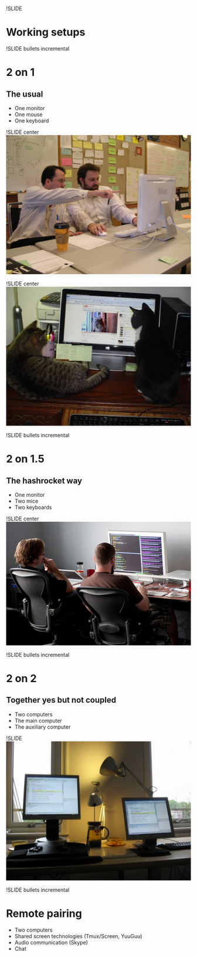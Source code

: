 !SLIDE
# Working setups #

!SLIDE bullets incremental
# 2 on 1 #
## The usual ##

* One monitor
* One mouse
* One keyboard

!SLIDE center
![img/pair-programming.jpg](img/pair-programming.jpg)

!SLIDE center
![img/two-cats.jpg](img/two-cats.jpg)

!SLIDE bullets incremental
# 2 on 1.5 #
## The hashrocket way ##

* One monitor
* Two mice
* Two keyboards

!SLIDE center
![img/hr_pair.jpg](img/hr_pair.jpg)

!SLIDE bullets incremental
# 2 on 2 #
## Together yes but not coupled ##

* Two computers
* The main computer
* The auxiliary computer

!SLIDE
![img/dual-computer.jpg](img/dual-computer.jpg)

!SLIDE bullets incremental
# Remote pairing #

* Two computers
* Shared screen technologies (Tmux/Screen, YuuGuu)
* Audio communication (Skype)
* Chat